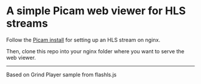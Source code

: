 # A simple Picam web viewer for HLS streams

Follow the [Picam install](https://github.com/iizukanao/picam) for setting up an HLS stream on nginx.

Then, clone this repo into your nginx folder where you want to serve the web viewer.

---
Based on Grind Player sample from flashls.js